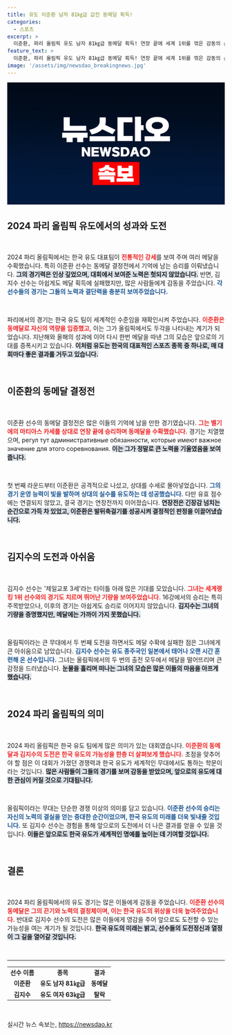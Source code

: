 ```yaml
---
title: 유도 이준환 남자 81㎏급 값진 동메달 획득!
categories:
  - 스포츠
excerpt: >
  이준환, 파리 올림픽 유도 남자 81㎏급 동메달 획득! 연장 끝에 세계 1위를 꺾은 감동의 순간. 반면, 제일교포 3세 김지수는 메달 꿈에 좌절. 과연 그들의 이야기는 어떻게 전개될까? 클릭해서 확인해 보세요!
feature_text: >
  이준환, 파리 올림픽 유도 남자 81㎏급 동메달 획득! 연장 끝에 세계 1위를 꺾은 감동의 순간. 반면, 제일교포 3세 김지수는 메달 꿈에 좌절. 과연 그들의 이야기는 어떻게 전개될까? 클릭해서 확인해 보세요!
image: '/assets/img/newsdao_breakingnews.jpg'
---
```


<p><img src="/assets/img/newsdao_breakingnews.jpg" alt="flaretime 속보" /></p>

<h2 data-ke-size="size26">2024 파리 올림픽 유도에서의 성과와 도전</h2>

<p data-ke-size="size16">&nbsp;</p>

<p>2024 파리 올림픽에서는 한국 유도 대표팀이 <b><span style="color: #ee2323;">전통적인 강세</span></b>를 보여 주며 여러 메달을 수확했습니다. 특히 이준환 선수는 동메달 결정전에서 기억에 남는 승리를 이뤄냈습니다. <b><span style="background-color: #21538527;">그의 경기력은 인상 깊었으며, 대회에서 보여준 노력은 헛되지 않았습니다.</span></b> 반면, 김지수 선수는 아쉽게도 메달 획득에 실패했지만, 많은 사람들에게 감동을 주었습니다. <b><span style="color: #1a5490;">각 선수들의 경기는 그들의 노력과 결단력을 충분히 보여주었습니다.</span></b></p>

<p data-ke-size="size16">&nbsp;</p>

<p>파리에서의 경기는 한국 유도 팀이 세계적인 수준임을 재확인시켜 주었습니다. <b><span style="color: #ee2323;">이준환은 동메달로 자신의 역량을 입증했고,</span></b> 이는 그가 올림픽에서도 두각을 나타내는 계기가 되었습니다. 지난해와 올해의 성과에 이어 다시 한번 메달을 따낸 그의 모습은 앞으로의 기대를 증폭시키고 있습니다. <b><span style="background-color: #21538527;">이처럼 유도는 한국의 대표적인 스포츠 종목 중 하나로, 매 대회마다 좋은 결과를 거두고 있습니다.</span></b></p>

<p data-ke-size="size16">&nbsp;</p>

<h2 data-ke-size="size26">이준환의 동메달 결정전</h2>

<p data-ke-size="size16">&nbsp;</p>

<p>이준환 선수의 동메달 결정전은 많은 이들의 기억에 남을 만한 경기였습니다. <b><span style="color: #ee2323;">그는 벨기에의 마티아스 카세를 상대로 연장 끝에 승리하며 동메달을 수확했습니다.</span></b> 경기는 치열했으며, регул тут административные обязанности, которые имеют важное значение для этого соревнования. <b><span style="background-color: #21538527;">이는 그가 정말로 큰 노력을 기울였음을 보여줍니다.</span></b></p>

<p data-ke-size="size16">&nbsp;</p>

<p>첫 번째 라운드부터 이준환은 공격적으로 나섰고, 상대를 수세로 몰아넣었습니다. <b><span style="color: #1a5490;">그의 경기 운영 능력이 빛을 발하며 상대의 실수를 유도하는 데 성공했습니다.</span></b> 다만 유효 점수에는 연결되지 않았고, 결국 경기는 연장전까지 이어졌습니다. <b><span style="background-color: #21538527;">연장전은 긴장감 넘치는 순간으로 가득 차 있었고, 이준환은 발뒤축걸기를 성공시켜 결정적인 판정을 이끌어냈습니다.</span></b></p>

<p data-ke-size="size16">&nbsp;</p>

<h2 data-ke-size="size26">김지수의 도전과 아쉬움</h2>

<p data-ke-size="size16">&nbsp;</p>

<p>김지수 선수는 '제일교포 3세'라는 타이틀 아래 많은 기대를 모았습니다. <b><span style="color: #ee2323;">그녀는 세계랭킹 1위 선수와의 경기도 치르며 뛰어난 기량을 보여주었습니다.</span></b> 16강에서의 승리는 특히 주목받았으나, 이후의 경기는 아쉽게도 승리로 이어지지 않았습니다. <b><span style="background-color: #21538527;">김지수는 그녀의 기량을 증명했지만, 메달에는 가까이 가지 못했습니다.</span></b></p>

<p data-ke-size="size16">&nbsp;</p>

<p>올림픽이라는 큰 무대에서 두 번째 도전을 하면서도 메달 수확에 실패한 점은 그녀에게 큰 아쉬움으로 남았습니다. <b><span style="color: #1a5490;">김지수 선수는 유도 종주국인 일본에서 태어나 오랜 시간 훈련해 온 선수입니다.</span></b> 그녀는 올림픽에서의 두 번의 출전 모두에서 메달을 떨어뜨리며 큰 감정을 드러냈습니다. <b><span style="background-color: #21538527;">눈물을 흘리며 떠나는 그녀의 모습은 많은 이들의 마음을 아프게 했습니다.</span></b></p>

<p data-ke-size="size16">&nbsp;</p>

<h2 data-ke-size="size26">2024 파리 올림픽의 의미</h2>

<p data-ke-size="size16">&nbsp;</p>

<p>2024 파리 올림픽은 한국 유도 팀에게 많은 의미가 있는 대회였습니다. <b><span style="color: #ee2323;">이준환의 동메달과 김지수의 도전은 한국 유도의 가능성을 한층 더 살펴보게 했습니다.</span></b> 초점을 맞추어야 할 점은 이 대회가 가졌던 경쟁력과 한국 유도가 세계적인 무대에서도 통하는 학문이라는 것입니다. <b><span style="background-color: #21538527;">많은 사람들이 그들의 경기를 보며 감동을 받았으며, 앞으로의 유도에 대한 관심이 커질 것으로 기대됩니다.</span></b></p>

<p data-ke-size="size16">&nbsp;</p>

<p>올림픽이라는 무대는 단순한 경쟁 이상의 의미를 담고 있습니다. <b><span style="color: #1a5490;">이준환 선수의 승리는 자신의 노력의 결실을 얻는 중대한 순간이었으며, 한국 유도의 미래를 더욱 빛내줄 것입니다.</span></b> 또 김지수 선수는 경험을 통해 앞으로의 도전에서 더 나은 결과를 얻을 수 있을 것입니다. <b><span style="background-color: #21538527;">이들은 앞으로도 한국 유도가 세계적인 명예를 높이는 데 기여할 것입니다.</span></b></p>

<p data-ke-size="size16">&nbsp;</p>

<h2 data-ke-size="size26">결론</h2>

<p data-ke-size="size16">&nbsp;</p>

<p>2024 파리 올림픽에서의 유도 경기는 많은 이들에게 감동을 주었습니다. <b><span style="color: #ee2323;">이준환 선수의 동메달은 그의 끈기와 노력의 결정체이며, 이는 한국 유도의 위상을 더욱 높여주었습니다.</span></b> 반대로 김지수 선수의 도전은 많은 이들에게 영감을 주어 앞으로도 도전할 수 있는 가능성을 여는 계기가 될 것입니다. <b><span style="background-color: #21538527;">한국 유도의 미래는 밝고, 선수들의 도전정신과 열정이 그 길을 열어갈 것입니다.</span></b></p>

<p data-ke-size="size16">&nbsp;</p>

<hr>

<table width="100%">
    <tr>
        <td style="text-align: center; height: 17px;"><b>선수 이름</b></td>
        <td style="text-align: center; height: 17px;"><b>종목</b></td>
        <td style="text-align: center; height: 17px;"><b>결과</b></td>
    </tr>
    <tr>
        <td style="text-align: center; height: 17px;"><b>이준환</b></td>
        <td style="text-align: center; height: 17px;"><b>유도 남자 81㎏급</b></td>
        <td style="text-align: center; height: 17px;"><b>동메달</b></td>
    </tr>
    <tr>
        <td style="text-align: center; height: 17px;"><b>김지수</b></td>
        <td style="text-align: center; height: 17px;"><b>유도 여자 63㎏급</b></td>
        <td style="text-align: center; height: 17px;"><b>탈락</b></td>
    </tr>
</table>

<p data-ke-size="size16">&nbsp;</p>
실시간 뉴스 속보는, <a href="https://newsdao.kr" rel="dofollow">https://newsdao.kr</a>


